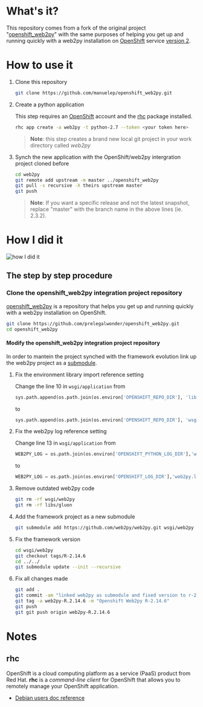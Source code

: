 What's it?
===

This repository comes from a fork of the original project
"[openshift_web2py](https://github.com/prelegalwonder/openshift_web2py)" with the
same purposes of helping you get up and running quickly with a web2py
installation on [OpenShift](https://www.openshift.com/) service
[version 2](https://openshift.redhat.com/app/login?then=%2Fapp%2Fconsole).

# How to use it

1. Clone this repository

    ```bash
    git clone https://github.com/manuelep/openshift_web2py.git
    ```

1. Create a python application

    This step requires an [OpenShift](https://openshift.redhat.com/app/login?then=%2Fapp%2Fconsole)
    account and the [rhc](#rhc) package installed.

    ```bash
    rhc app create -a web2py -t python-2.7 --token <your token here>
    ```

    > **Note**: this step creates a brand new local git project in your work directory called _web2py_

1. Synch the new application with the OpenShift/web2py intergration project cloned before

    ```bash
    cd web2py
    git remote add upstream -m master ../openshift_web2py
    git pull -s recursive -X theirs upstream master
    git push
    ```

    > **Note**: If you want a specific release and not the latest snapshot, replace "master" with the branch name in the above lines (ie. 2.3.2).

# How I did it

![how I did it](https://nevalalee.files.wordpress.com/2012/04/how-i-did-it.jpg "how I did it")

## The step by step procedure

### Clone the **openshift_web2py** integration project repository

[openshift_web2py](https://github.com/prelegalwonder/openshift_web2py) is a
repository that helps you get up and running quickly with a web2py installation on
OpenShift.

```bash
git clone https://github.com/prelegalwonder/openshift_web2py.git
cd openshift_web2py
```

#### Modify the **openshift_web2py** integration project repository

In order to mantein the project synched with the framework evolution link up
the web2py project as a [submodule](https://git-scm.com/docs/git-submodule).

1. Fix the environment library import reference setting

    Change the line 10 in `wsgi/application` from

    ```python
    sys.path.append(os.path.join(os.environ['OPENSHIFT_REPO_DIR'], 'libs', 'gluon'))
    ```

    to

    ```python
    sys.path.append(os.path.join(os.environ['OPENSHIFT_REPO_DIR'], 'wsgi', 'web2py', 'gluon'))
    ```

1. Fix the web2py log reference setting

    Change line 13 in `wsgi/application` from

    ```python
    WEB2PY_LOG = os.path.join(os.environ['OPENSHIFT_PYTHON_LOG_DIR'],'web2py.log')
    ```

    to

    ```python
    WEB2PY_LOG = os.path.join(os.environ['OPENSHIFT_LOG_DIR'],'web2py.log')
    ```

1. Remove outdated web2py code

    ```bash
    git rm -rf wsgi/web2py
    git rm -rf libs/gluon
    ```

1. Add the framework project as a new submodule

    ```bash
    git submodule add https://github.com/web2py/web2py.git wsgi/web2py
    ```

1. Fix the framework version

    ```bash
    cd wsgi/web2py
    git checkout tags/R-2.14.6
    cd ../../
    git submodule update --init --recursive
    ```

1. Fix all changes made

    ```bash
    git add .
    git commit -am "linked web2py as submodule and fixed version to r-2.14.6"
    git tag -a web2py-R.2.14.6 -m "Openshift Web2py R-2.14.6"
    git push
    git git push origin web2py-R.2.14.6
    ```

Notes
===

## <a name="rhc"></a> rhc

OpenShift is a cloud computing platform as a service (PaaS) product from Red Hat.
**rhc** is a _command-line client_ for OpenShift that allows you to remotely manage
your OpenShift application.

* [Debian users doc reference](https://packages.debian.org/search?keywords=rhc)
